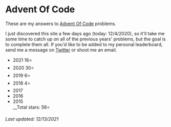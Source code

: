 # Advent Of Code
These are my answers to [Advent Of Code](https://adventofcode.com) problems.

I just discovered this site a few days ago (today: 12/4/2020), so it'll take me some time to catch up on all of the previous years' problems, but the goal is to complete them all. If you'd like to be added to my personal leaderboard, send me a message on [Twitter](https://twitter.com/walkercsutton) or shoot me an email.

* 2021 16⭐
* 2020 30⭐
* 2019 6⭐
* 2018 4⭐
* 2017
* 2016
* 2015    
__Total stars: 56⭐

_Last updated: 12/13/2021_
